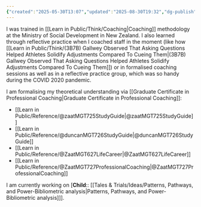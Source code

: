 ```yaml
---
{"created":"2025-05-30T13:07","updated":"2025-08-30T19:32","dg-publish":true,"dg-permalink":"3b13-how-learn-coaching","id":"3b13","dg-path":"Think/How I learned coaching.md","permalink":"/3b13-how-learn-coaching/","dgPassFrontmatter":true,"noteIcon":"1"}
---
```


I was trained in [[Learn in Public/Think/Coaching\|Coaching]] methodology at the Ministry of Social Development in New Zealand. I also learned through reflective practice when I coached staff in the moment (like how [[Learn in Public/Think/(3B7B) Gallwey Observed That Asking Questions Helped Athletes Solidify Adjustments Compared To Cueing Them\|(3B7B) Gallwey Observed That Asking Questions Helped Athletes Solidify Adjustments Compared To Cueing Them]]) or in formalised coaching sessions as well as in a reflective practice group, which was so handy during the COVID 2020 pandemic. 

I am formalising my theoretical understanding via [[Graduate Certificate in Professional Coaching\|Graduate Certificate in Professional Coaching]]: 
- [[Learn in Public/Reference/@zaatMGT725StudyGuide\|@zaatMGT725StudyGuide]]
- [[Learn in Public/Reference/@duncanMGT726StudyGuide\|@duncanMGT726StudyGuide]]
- [[Learn in Public/Reference/@ZaatMGT627LifeCareer\|@ZaatMGT627LifeCareer]]
- [[Learn in Public/Reference/@ZaatMGT727ProfessionalCoaching\|@ZaatMGT727ProfessionalCoaching]]

I am currently working on [**Child**:: [[Tales & Trials/Ideas/Patterns, Pathways, and Power-Bibliometric analysis\|Patterns, Pathways, and Power-Bibliometric analysis]]].
